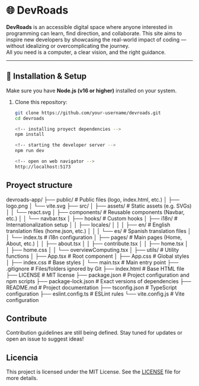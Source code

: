 # 🌐 DevRoads

**DevRoads** is an accessible digital space where anyone interested in programming can learn, find direction, and collaborate. This site aims to inspire new developers by showcasing the real-world impact of coding — without idealizing or overcomplicating the journey.  
All you need is a computer, a clear vision, and the right guidance.

---

## 🚀 Installation & Setup

Make sure you have **Node.js (v16 or higher)** installed on your system.

1. Clone this repository:
   ```bash
   git clone https://github.com/your-username/devroads.git
   cd devroads

   <!-- installing proyect dependencies -->
   npm install

   <!-- starting the developer server -->
   npm run dev

   <!-- open on web navigator -->
   http://localhost:5173


 ## Proyect structure
devroads-app/
├── public/                  # Public files (logo, index.html, etc.)
│   ├── logo.png
│   └── vite.svg
├── src/
│   ├── assets/              # Static assets (e.g. SVGs)
│   │   └── react.svg
│   ├── components/          # Reusable components (Navbar, etc.)
│   │   └── navbar.tsx
│   ├── hooks/               # Custom hooks
│   ├── i18n/                # Internationalization setup
│   │   ├── locales/
│   │   │   ├── en/          # English translation files (home.json, etc.)
│   │   │   └── es/          # Spanish translation files
│   │   └── index.ts         # i18n configuration
│   ├── pages/               # Main pages (Home, About, etc.)
│   │   ├── about.tsx
│   │   ├── contribute.tsx
│   │   ├── home.tsx
│   │   ├── home.css
│   │   └── overviewComputing.tsx
│   ├── utils/               # Utility functions
│   ├── App.tsx              # Root component
│   ├── App.css              # Global styles
│   ├── index.css            # Base styles
│   └── main.tsx             # Main entry point
├── .gitignore               # Files/folders ignored by Git
├── index.html               # Base HTML file
├── LICENSE                  # MIT license
├── package.json             # Project configuration and npm scripts
├── package-lock.json        # Exact versions of dependencies
├── README.md                # Project documentation
├── tsconfig.json            # TypeScript configuration
├── eslint.config.ts         # ESLint rules
└── vite.config.js           # Vite configuration

 ## Contribute
Contribution guidelines are still being defined.
Stay tuned for updates or open an issue to suggest ideas!

 ## Licencia
This project is licensed under the MIT License.
See the [LICENSE](./LICENSE) file for more details.
